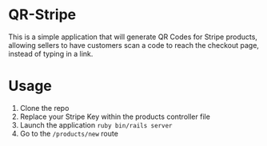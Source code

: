 # QR-Stripe

This is a simple application that will generate QR Codes for Stripe products, allowing sellers to have customers scan a code to reach the checkout page, instead of typing in a link. 

# Usage
1. Clone the repo
2. Replace your Stripe Key within the products controller file
3. Launch the application
   `ruby bin/rails server`
4. Go to the `/products/new` route

